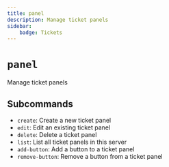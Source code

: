 ```yaml
---
title: panel
description: Manage ticket panels
sidebar:
    badge: Tickets
---
```


# `panel`

Manage ticket panels

## Subcommands

*   `create`: Create a new ticket panel
*   `edit`: Edit an existing ticket panel
*   `delete`: Delete a ticket panel
*   `list`: List all ticket panels in this server
*   `add-button`: Add a button to a ticket panel
*   `remove-button`: Remove a button from a ticket panel
